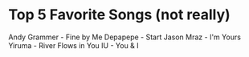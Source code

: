# Top 5 Favorite Songs (not really)

Andy Grammer - Fine by Me
Depapepe - Start
Jason Mraz - I'm Yours
Yiruma - River Flows in You
IU - You & I
